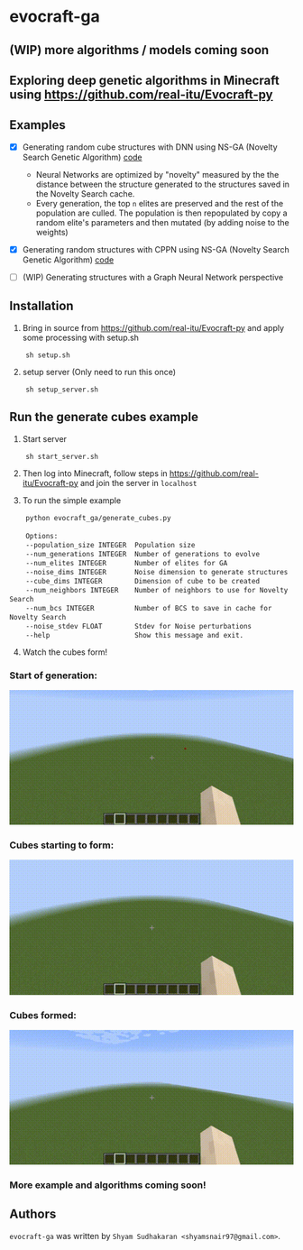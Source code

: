 evocraft-ga
================
## (WIP) more algorithms / models coming soon
## Exploring deep genetic algorithms in Minecraft using https://github.com/real-itu/Evocraft-py

## Examples
- [x] Generating random cube structures with DNN using NS-GA (Novelty Search Genetic Algorithm) [code](evocraft_ga/generate_cubes.py)

  - Neural Networks are optimized by "novelty" measured by the the distance between the structure generated to the structures saved in the Novelty Search cache.
  - Every generation, the top `n` elites are preserved and the rest of the population are culled. The population is then repopulated by copy a random elite's parameters and then mutated (by adding noise to the weights)

- [x] Generating random structures with CPPN using NS-GA (Novelty Search Genetic Algorithm) [code](evocraft_ga/notebooks/CPPN.ipynb)

- [ ] (WIP) Generating structures with a Graph Neural Network perspective

Installation
------------

1. Bring in source from https://github.com/real-itu/Evocraft-py and apply some processing with setup.sh
```
    sh setup.sh
```
2. setup server (Only need to run this once)
```
    sh setup_server.sh
```

Run the generate cubes example
-----
1. Start server
```
    sh start_server.sh
```
2. Then log into Minecraft, follow steps in https://github.com/real-itu/Evocraft-py and join the server in `localhost`

3. To run the simple example
```
    python evocraft_ga/generate_cubes.py 

    Options:
    --population_size INTEGER  Population size
    --num_generations INTEGER  Number of generations to evolve
    --num_elites INTEGER       Number of elites for GA
    --noise_dims INTEGER       Noise dimension to generate structures
    --cube_dims INTEGER        Dimension of cube to be created
    --num_neighbors INTEGER    Number of neighbors to use for Novelty Search
    --num_bcs INTEGER          Number of BCS to save in cache for Novelty Search
    --noise_stdev FLOAT        Stdev for Noise perturbations
    --help                     Show this message and exit.

```
4. Watch the cubes form!

### Start of generation:
![Alt Text](gifs/out_first.gif)
### Cubes starting to form:
![Alt Text](gifs/out_second.gif)
### Cubes formed:
![Alt Text](gifs/out_final.gif)

### More example and algorithms coming soon!
Authors
-------

`evocraft-ga` was written by `Shyam Sudhakaran <shyamsnair97@gmail.com>`.